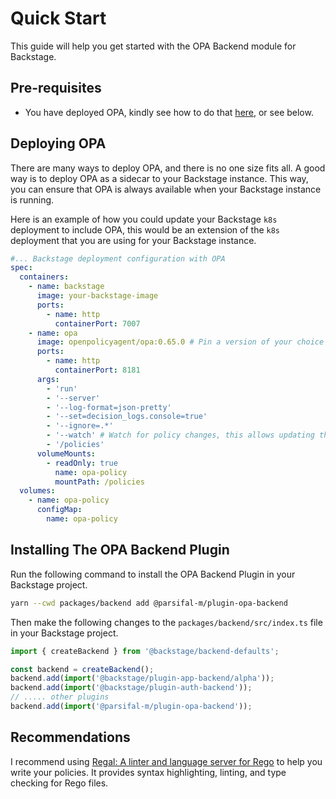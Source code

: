 # Quick Start

This guide will help you get started with the OPA Backend module for Backstage.

## Pre-requisites

- You have deployed OPA, kindly see how to do that [here](https://www.openpolicyagent.org/docs/latest/deployments/), or see below.

## Deploying OPA

There are many ways to deploy OPA, and there is no one size fits all. A good way is to deploy OPA as a sidecar to your Backstage instance. This way, you can ensure that OPA is always available when your Backstage instance is running.

Here is an example of how you could update your Backstage `k8s` deployment to include OPA, this would be an extension of the `k8s` deployment that you are using for your Backstage instance.

```yaml
#... Backstage deployment configuration with OPA
spec:
  containers:
    - name: backstage
      image: your-backstage-image
      ports:
        - name: http
          containerPort: 7007
    - name: opa
      image: openpolicyagent/opa:0.65.0 # Pin a version of your choice
      ports:
        - name: http
          containerPort: 8181
      args:
        - 'run'
        - '--server'
        - '--log-format=json-pretty'
        - '--set=decision_logs.console=true'
        - '--ignore=.*'
        - '--watch' # Watch for policy changes, this allows updating the policy without restarting OPA
        - '/policies'
      volumeMounts:
        - readOnly: true
          name: opa-policy
          mountPath: /policies
  volumes:
    - name: opa-policy
      configMap:
        name: opa-policy
```

## Installing The OPA Backend Plugin

Run the following command to install the OPA Backend Plugin in your Backstage project.

```bash
yarn --cwd packages/backend add @parsifal-m/plugin-opa-backend
```

Then make the following changes to the `packages/backend/src/index.ts` file in your Backstage project.

```typescript
import { createBackend } from '@backstage/backend-defaults';

const backend = createBackend();
backend.add(import('@backstage/plugin-app-backend/alpha'));
backend.add(import('@backstage/plugin-auth-backend'));
// ..... other plugins
backend.add(import('@parsifal-m/plugin-opa-backend'));
```

## Recommendations

I recommend using [Regal: A linter and language server for Rego](https://github.com/StyraInc/regal) to help you write your policies. It provides syntax highlighting, linting, and type checking for Rego files.
